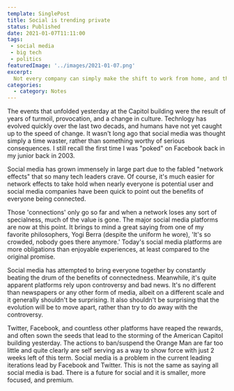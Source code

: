 ```yaml
---
template: SinglePost
title: Social is trending private
status: Published
date: 2021-01-07T11:11:00
tags:
 - social media
 - big tech    
 - politics
featuredImage: '../images/2021-01-07.png'
excerpt:
  Not every company can simply make the shift to work from home, and the abrupt rise in importance of technology this year makes it difficult to know exactly what has been due to a the 'luck' of the timing, and what has been due to a successful transformation. The shift to work from home will not persist forever and it will also never go away.
categories:
  - category: Notes
---
```

The events that unfolded yesterday at the Capitol building were the result of years of turmoil, provocation, and a change in culture. Technlogy has evolved quickly over the last two decads, and humans have not yet caught up to the speed of change. It wasn't long ago that social media was thought simply a time waster, rather than something worthy of serious consequences. I still recall the first time I was "poked" on Facebook back in my junior back in 2003.

Social media has grown immensely in large part due to the fabled "network effects" that so many tech leaders crave. Of course, it's much easier for network effects to take hold when nearly everyone is potential user and social media companies have been quick to point out the benefits of everyone being connected.

Those 'connections' only go so far and when a network loses any sort of specialness, much of the value is gone. The major social media platforms are now at this point. It brings to mind a great saying from one of my favorite philosophers, Yogi Berra (despite the uniform he wore), 'It's so crowded, nobody goes there anymore.' Today's social media platforms are more obligations than enjoyable experiences, at least compared to the original promise.

Social media has attempted to bring everyone together by constantly beating the drum of the benefits of connectedness. Meanwhile, it's quite apparent platforms rely upon controversy and bad news. It's no different than newspapers or any other form of media, albeit on a different scale and it generally shouldn't be surprising. It also shouldn't be surprising that the evolution will be to move apart, rather than try to do away with the controversy.

Twitter, Facebook, and countless other platforms have reaped the rewards, and often sown the seeds that lead to the storming of the American Capitol building yesterday. The actions to ban/suspend the Orange Man are far too little and quite clearly are self serving as a way to show force with just 2 weeks left of this term. Social media is a problem in the current leading iterations lead by Facebook and Twitter. This is not the same as saying all social media is bad. There is a future for social and it is smaller, more focused, and premium.
